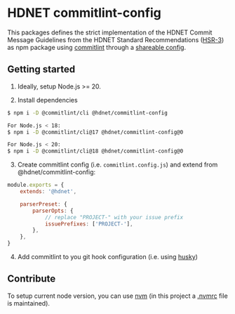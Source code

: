 # HDNET commitlint-config

This packages defines the strict implementation of the HDNET Commit Message Guidelines
from the HDNET Standard Recommendations
([HSR-3](https://wiki.hdnet.de/display/OPS/HSR-3%3A+Git+Commit-Messages)) as npm package
using [commitlint](https://commitlint.js.org/)
through a [shareable config](https://commitlint.js.org/#/concepts-shareable-config).

## Getting started

1. Ideally, setup Node.js >= 20.

2. Install dependencies
```bash
$ npm i -D @commitlint/cli @hdnet/commitlint-config

For Node.js < 18:
$ npm i -D @commitlint/cli@17 @hdnet/commitlint-config@0

For Node.js < 20:
$ npm i -D @commitlint/cli@18 @hdnet/commitlint-config@0
```

3. Create commitlint config (i.e. `commitlint.config.js`) and extend from @hdnet/commitlint-config:
```javascript
module.exports = {
    extends: '@hdnet',

    parserPreset: {
        parserOpts: {
            // replace "PROJECT-" with your issue prefix
            issuePrefixes: ['PROJECT-'],
        },
    },
}
```

4. Add commitlint to you git hook configuration (i.e. using [husky](https://commitlint.js.org/#/guides-local-setup?id=install-husky))


## Contribute

To setup current node version, you can use [nvm](https://github.com/nvm-sh/nvm)
(in this project a [.nvmrc](./.nvmrc) file is maintained).
